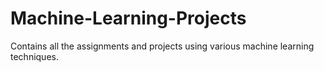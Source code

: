 # Machine-Learning-Projects
Contains all the assignments and projects using various machine learning techniques.
